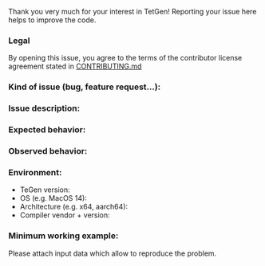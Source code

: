 Thank you very much for your interest in TetGen! Reporting your issue here helps to improve the code.

### Legal
By opening this issue, you agree to the terms of the contributor license agreement stated in [CONTRIBUTING.md](https://codeberg.org/TetGen/TetGen/src/branch/main/CONTRIBUTING.md)

### Kind of issue (bug, feature request...):

### Issue description:

### Expected behavior: 

### Observed behavior: 

### Environment:
   - TeGen version:
   - OS (e.g. MacOS 14):
   - Architecture (e.g. x64, aarch64):
   - Compiler vendor + version:

### Minimum working example:

Please attach input data which allow to reproduce the problem.
